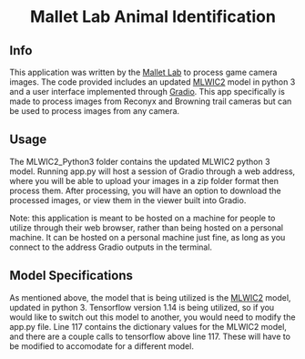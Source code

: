 <h1 align="center">Mallet Lab Animal Identification</h1>

## Info

This application was written by the [Mallet Lab](https://www.mallet.ai/) to process game camera images. The code provided includes an updated [MLWIC2](https://github.com/mikeyEcology/MLWIC2) model in python 3 and a user interface implemented through [Gradio](https://github.com/gradio-app/gradio). This app specifically is made to process images from Reconyx and Browning trail cameras but can be used to process images from any camera.

## Usage

The MLWIC2_Python3 folder contains the updated MLWIC2 python 3 model. Running app.py will host a session of Gradio through a web address, where you will be able to upload your images in a zip folder format then process them. After processing, you will have an option to download the processed images, or view them in the viewer built into Gradio.

Note: this application is meant to be hosted on a machine for people to utilize through their web browser, rather than being hosted on a personal machine. It can be hosted on a personal machine just fine, as long as you connect to the address Gradio outputs in the terminal.

## Model Specifications

As mentioned above, the model that is being utilized is the [MLWIC2](https://github.com/mikeyEcology/MLWIC2) model, updated in python 3. Tensorflow version 1.14 is being utilized, so if you would like to switch out this model to another, you would need to modify the app.py file. Line 117 contains the dictionary values for the MLWIC2 model, and there are a couple calls to tensorflow above line 117. These will have to be modified to accomodate for a different model.
